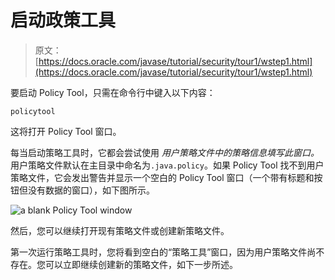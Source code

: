 # 启动政策工具

> 原文： [https://docs.oracle.com/javase/tutorial/security/tour1/wstep1.html](https://docs.oracle.com/javase/tutorial/security/tour1/wstep1.html)

要启动 Policy Tool，只需在命令行中键入以下内容：

```
policytool

```

这将打开 Policy Tool 窗口。

每当启动策略工具时，它都会尝试使用 _用户策略文件中的策略信息填写此窗口。_ 用户策略文件默认在主目录中命名为`.java.policy`。如果 Policy Tool 找不到用户策略文件，它会发出警告并显示一个空白的 Policy Tool 窗口（一个带有标题和按钮但没有数据的窗口），如下图所示。

![a blank Policy Tool window](img/a36d6173c788f172a5f6335aabbb7cd0.jpg)

然后，您可以继续打开现有策略文件或创建新策略文件。

第一次运行策略工具时，您将看到空白的“策略工具”窗口，因为用户策略文件尚不存在。您可以立即继续创建新的策略文件，如下一步所述。